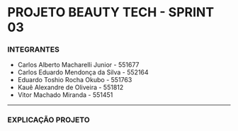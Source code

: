 # PROJETO BEAUTY TECH - SPRINT 03

### INTEGRANTES
- Carlos Alberto Macharelli Junior - 551677
- Carlos Eduardo Mendonça da Silva - 552164
- Eduardo Toshio Rocha Okubo - 551763
- Kauê Alexandre de Oliveira - 551812
- Vitor Machado Miranda - 551451
-------

### EXPLICAÇÃO PROJETO

